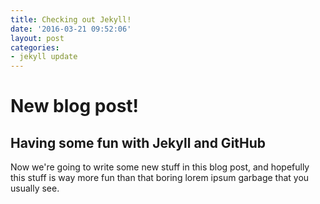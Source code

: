 ```yaml
---
title: Checking out Jekyll!
date: '2016-03-21 09:52:06'
layout: post
categories:
- jekyll update
---
```


# New blog post!

## Having some fun with Jekyll and GitHub

Now we're going to write some new stuff in this blog post, and hopefully
this stuff is way more fun than that boring lorem ipsum garbage
that you usually see. 